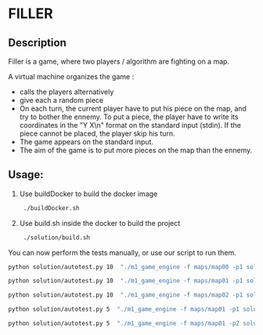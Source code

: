 # FILLER

## Description

Filler is a game, where two players / algorithm are fighting on a map.

A virtual machine organizes the game :

- calls the players alternatively
- give each a random piece
- On each turn, the current player have to put his piece on the map, and try to bother the ennemy. To put a piece, the player have to write its coordinates in the "Y X\n" format on the standard input (stdin). If the piece cannot be placed, the player skip his turn.
- The game appears on the standard input.
- The aim of the game is to put more pieces on the map than the ennemy.

## Usage:

1. Use buildDocker to build the docker image
   ```bash
    ./buildDocker.sh
    ```

2. Use build.sh inside the docker to build the project
   ```bash
    ./solution/build.sh
    ```


You can now perform the tests manually, or use our script to run them.

```bash
python solution/autotest.py 10  "./m1_game_engine -f maps/map00 -p1 solution/r2_d2 -p2 m1_robots/wall_e"
```

```bash
python solution/autotest.py 10  "./m1_game_engine -f maps/map01 -p1 solution/r2_d2 -p2 m1_robots/h2_d2"
```

```bash
python solution/autotest.py 10  "./m1_game_engine -f maps/map02 -p1 solution/r2_d2 -p2 m1_robots/bender"
```

```bash
python solution/autotest.py 5  "./m1_game_engine -f maps/map01 -p1 solution/r2_d2 -p2 m1_robots/terminator"
```

```bash
python solution/autotest.py 5  "./m1_game_engine -f maps/map01 -p2 solution/r2_d2 -p1 m1_robots/terminator"
```

